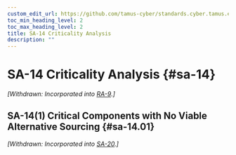 ```yaml
---
custom_edit_url: https://github.com/tamus-cyber/standards.cyber.tamus.edu/tree/main/static/content/tamus.edu/TAMUS_profile.xml
toc_min_heading_level: 2
toc_max_heading_level: 2
title: SA-14 Criticality Analysis
description: ""
---
```


# SA-14 Criticality Analysis {#sa-14}


_[Withdrawn: Incorporated into [RA-9](../ra/ra-09#ra-09).]_

## SA-14(1) Critical Components with No Viable Alternative Sourcing {#sa-14.01}

_[Withdrawn: Incorporated into [SA-20](../sa/sa-20#sa-20).]_


